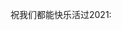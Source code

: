 祝我们都能快乐活过2021:

<!--这些是注释文本，不会显示
想了很久还是决定写下这些。最开始的想法是30号的晚上发在gzh上，但是想说的话放在gzh上似乎都不合适。所以最后选择了放在了这个名为「2020.md」的markdown文件的注释里。
感谢每一个能看到的人。

先从今晚开始说起吧。今天是1月1号，2021年的第一天。晚上在skcc和gkl，hct，zmy一起看了《心灵之旅soul》。我有一个不明白的点，为什么22看到天空就愿意去地球了呢。

想了想，2020这一年里快乐越来越少。到了最近，如果能睡8h就会高兴了。如果天气好也会开心。学习的时候经常莫名失去动力。
今天还发生了另一件糟糕的事情。
早上跟爸妈通电话，然后我爸问了一句，从研究生升博士的时候还有没有转专业的机会。我说我现在已经是博士一年级了，毕业拿的是博士学位。
我很清楚他是什么意思。她一直觉得我应该去学应用数学，而不是纯数。我觉得有一点可笑。
高二考少年班的时候也是，说什么「我就知道你考不上」
晚上吃饭的时候有提到爸妈都想让我回家，然后zmy说「那不是挺好的吗，你爸妈都想让你回去」我当时是说「但我不想回去呀，回去了还要给他们做家务」。
我想做家务并不是什么大事，但是对于上面这样事情，这才是我不想回去的理由。
他们对我要做的选择一无所知，还想要我听他们的意见，搞笑的吗

----

2020中最大的变化对于我而言，我想不是疫情或者来了汉口念书，而是有一天突然意识到了我不想继续活下去。
我没有要自杀的意思。只是如果明天就死掉的话，我会开心。
果壳有一个介绍各种疑难杂症的column。前几天看到了一个「不小心做了最复杂的外科手术」的case。里面最后写到，即使是最轻的情况，做完手术可能也只能活五年了。有第一秒看到这行字有一些害怕，第二秒想到，如果有人告诉我我只能活五年了，我大概会感到轻松一点吧。

至于这样的想法从何而来，并非我的生活碰到了什么困难。尽管有不如意的地方，但我对于现在的生活相当满意。有人每个月给我发钱让我做我喜欢的事情，也有交到新的朋友。不时还会有人一起吃饭。导师很厉害人也很好，对学生也很用心。
随着读书变多，遇到的人变多，经历的事变多，一次又一次的我知道了人性是不会变的。善恶这样的词并不准确，我是觉得人大概无法摆脱自己身上动物性的部分吧。而世上许多的罪恶又因此而起。
虽然听起来很中二，但这就是我所看到的现实。
哦对了，我想说的大概就是指金钱和性。这样听起来会现实很多。
我觉得世界的本来面目有一些肮脏和丑陋。之前上现代德国哲学课的时候老师有提到金融或者经济学把人当作了物，这不好。但是这个学科又为什么会有用呢，因为大部分人就是像动物一样活着的吧。我不清楚女性是什么样的，但男人大概都是金钱地位以及寻找交配对象。我想这些都是要追求的，但现实是许多人被这些支配了也并不自知。
我知道只是大部分人这样，并不是所有人这样。但只有一点点人意识到了这一点，又怎样呢。

-->

